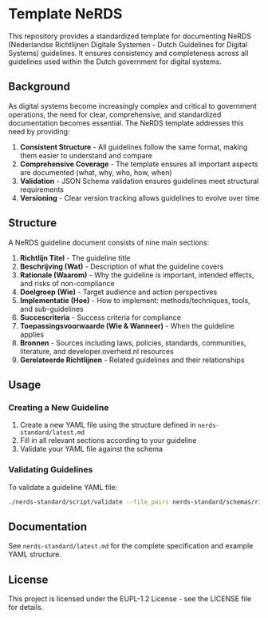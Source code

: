 # Template NeRDS

This repository provides a standardized template for documenting NeRDS (Nederlandse Richtlijnen Digitale Systemen - Dutch Guidelines for Digital Systems) guidelines. It ensures consistency and completeness across all guidelines used within the Dutch government for digital systems.

## Background

As digital systems become increasingly complex and critical to government operations, the need for clear, comprehensive, and standardized documentation becomes essential. The NeRDS template addresses this need by providing:

1. **Consistent Structure** - All guidelines follow the same format, making them easier to understand and compare
2. **Comprehensive Coverage** - The template ensures all important aspects are documented (what, why, who, how, when)
3. **Validation** - JSON Schema validation ensures guidelines meet structural requirements
4. **Versioning** - Clear version tracking allows guidelines to evolve over time

## Structure

A NeRDS guideline document consists of nine main sections:

1. **Richtlijn Titel** - The guideline title
2. **Beschrijving (Wat)** - Description of what the guideline covers
3. **Rationale (Waarom)** - Why the guideline is important, intended effects, and risks of non-compliance
4. **Doelgroep (Wie)** - Target audience and action perspectives
5. **Implementatie (Hoe)** - How to implement: methods/techniques, tools, and sub-guidelines
6. **Succescriteria** - Success criteria for compliance
7. **Toepassingsvoorwaarde (Wie & Wanneer)** - When the guideline applies
8. **Bronnen** - Sources including laws, policies, standards, communities, literature, and developer.overheid.nl resources
9. **Gerelateerde Richtlijnen** - Related guidelines and their relationships

## Usage

### Creating a New Guideline

1. Create a new YAML file using the structure defined in `nerds-standard/latest.md`
2. Fill in all relevant sections according to your guideline
3. Validate your YAML file against the schema

### Validating Guidelines

To validate a guideline YAML file:

```bash
./nerds-standard/script/validate --file_pairs nerds-standard/schemas/richtlijn_schema.json:your-guideline.yaml
```

## Documentation

See `nerds-standard/latest.md` for the complete specification and example YAML structure.

## License

This project is licensed under the EUPL-1.2 License - see the LICENSE file for details.
